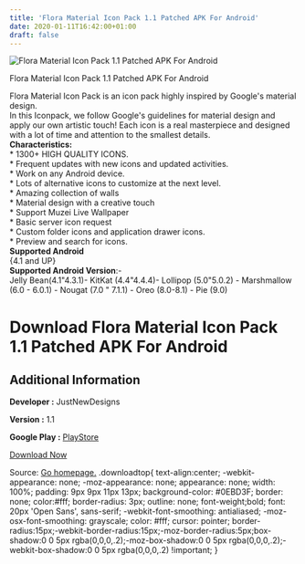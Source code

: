 ```yaml
---
title: 'Flora Material Icon Pack 1.1 Patched APK For Android'
date: 2020-01-11T16:42:00+01:00
draft: false
---
```


![Flora Material Icon Pack 1.1 Patched APK For Android](https://i0.wp.com/apkhome.net/wp-content/uploads/2020/01/Flora-Material-Icon-Pack-1.1-Patched.png "Flora Material Icon Pack 1.1 Patched APK For Android")

  

Flora Material Icon Pack 1.1 Patched APK For Android

Flora Material Icon Pack is an icon pack highly inspired by Google's material design.  
In this Iconpack, we follow Google's guidelines for material design and apply our own artistic touch! Each icon is a real masterpiece and designed with a lot of time and attention to the smallest details.  
**Characteristics:**  
\* 1300+ HIGH QUALITY ICONS.  
\* Frequent updates with new icons and updated activities.  
\* Work on any Android device.  
\* Lots of alternative icons to customize at the next level.  
\* Amazing collection of walls  
\* Material design with a creative touch  
\* Support Muzei Live Wallpaper  
\* Basic server icon request  
\* Custom folder icons and application drawer icons.  
\* Preview and search for icons.  
**Supported Android**  
{4.1 and UP}  
**Supported Android Version**:-  
Jelly Bean(4.1"4.3.1)- KitKat (4.4"4.4.4)- Lollipop (5.0"5.0.2) - Marshmallow (6.0 - 6.0.1) - Nougat (7.0 " 7.1.1) - Oreo (8.0-8.1) - Pie (9.0)

Download Flora Material Icon Pack 1.1 Patched APK For Android
=============================================================

Additional Information
----------------------

**Developer :** JustNewDesigns

**Version :** 1.1

**Google Play :** [PlayStore](https://play.google.com/store/apps/details?id=com.jndapp.flora.material.iconpack)

  

[Download Now](https://store4app.co/post/flora-material-icon-pack-1-1-patched-apk-for-android_1578748978)

  
Source: [Go homepage.](https://store4app.co/post/flora-material-icon-pack-1-1-patched-apk-for-android_1578748978) .downloadtop{ text-align:center; -webkit-appearance: none; -moz-appearance: none; appearance: none; width: 100%; padding: 9px 9px 11px 13px; background-color: #0EBD3F; border: none; color:#fff; border-radius: 3px; outline: none; font-weight;bold; font: 20px 'Open Sans', sans-serif; -webkit-font-smoothing: antialiased; -moz-osx-font-smoothing: grayscale; color: #fff; cursor: pointer; border-radius:15px;-webkit-border-radius:15px;-moz-border-radius:5px;box-shadow:0 0 5px rgba(0,0,0,.2);-moz-box-shadow:0 0 5px rgba(0,0,0,.2);-webkit-box-shadow:0 0 5px rgba(0,0,0,.2) !important; }